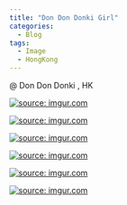 ```yaml
---
title: "Don Don Donki Girl"
categories:
  - Blog
tags:
  - Image
  - HongKong
---
```


@ Don Don Donki , HK

<a href="https://imgur.com/XcZf07D"><img src="https://i.imgur.com/XcZf07D.jpg" title="source: imgur.com" /></a>

<a href="https://imgur.com/VfyNNgm"><img src="https://i.imgur.com/VfyNNgm.jpg" title="source: imgur.com" /></a>

<a href="https://imgur.com/bgJdGyL"><img src="https://i.imgur.com/bgJdGyL.jpg" title="source: imgur.com" /></a>

<a href="https://imgur.com/27Ex0Rb"><img src="https://i.imgur.com/27Ex0Rb.jpg" title="source: imgur.com" /></a>

<a href="https://imgur.com/roLQMCE"><img src="https://i.imgur.com/roLQMCE.jpg" title="source: imgur.com" /></a>

<a href="https://imgur.com/cuOX7ri"><img src="https://i.imgur.com/cuOX7ri.jpg" title="source: imgur.com" /></a>


<script src="https://utteranc.es/client.js"
        repo="serendipityinlife/serendipityinlife.github.io"
        issue-term="pathname"
        theme="github-light"
        crossorigin="anonymous"
        async>
</script>
